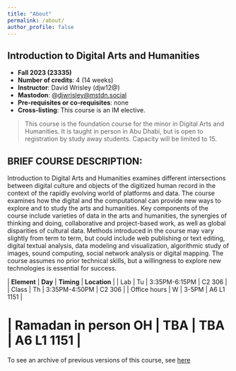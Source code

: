 ```yaml
---
title: "About"
permalink: /about/
author_profile: false
---
```


## Introduction to Digital Arts and Humanities

- **Fall 2023 (23335)**
- **Number of credits**: 4 (14 weeks)
- **Instructor**: David Wrisley (djw12@)
- **Mastodon**: @djwrisley@mstdn.social
- **Pre-requisites or co-requisites**: none
- **Cross-listing**: This course is an IM elective.

> This course is the foundation course for the minor in Digital Arts and Humanities. It is taught in person in Abu Dhabi, but is open to registration by study away students. Capacity will be limited to 15. 

## BRIEF COURSE DESCRIPTION:

Introduction to Digital Arts and Humanities examines different intersections between digital culture and objects of the digitized human record in the context of the rapidly evolving world of platforms and data. The course examines how the digital and the computational can provide new ways to explore and to study the arts and humanities. Key components of the course include varieties of data in the arts and humanities, the synergies of thinking and doing, collaborative and project-based work, as well as global disparities of cultural data. Methods introduced in the course may vary slightly from term to term, but could include web publishing or text editing, digital textual analysis, data modeling and visualization, algorithmic study of images, sound computing, social network analysis or digital mapping. The course assumes no prior technical skills, but a willingness to explore new technologies is essential for success.


| **Element** | **Day** | **Timing** | **Location** | 
| Lab | Tu | 3:35PM-6:15PM | C2 306 | 
| Class | Th | 3:35PM-4:50PM | C2 306 | 
| Office hours | W | 3-5PM | A6 L1 1151 |
# | Ramadan in person OH | TBA | TBA | A6 L1 1151 |


To see an archive of previous versions of this course, see <a href="https://daahnyuad.github.io/archive/" target="_blank">here</a>
